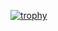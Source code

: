 [![trophy](https://github-profile-trophy.vercel.app/?username=alparslan-ozturk&theme=onedark)](https://github.com/alparslan-ozturk/github-profile-trophy)